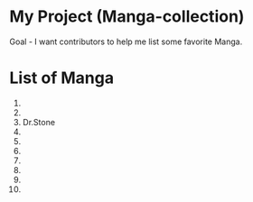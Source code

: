 # My Project (Manga-collection)
Goal - I want contributors to help me list some favorite Manga.
# List of Manga
1.
2.
3. Dr.Stone
4.
5.
6.
7.
8.
9.
10.
